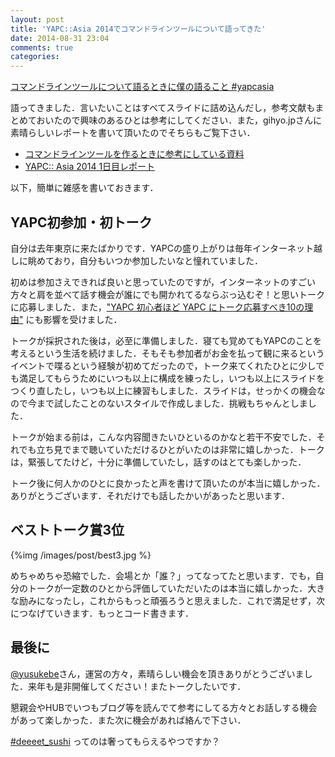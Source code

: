 ```yaml
---
layout: post
title: 'YAPC::Asia 2014でコマンドラインツールについて語ってきた'
date: 2014-08-31 23:04
comments: true
categories: 
---
```


<script async class="speakerdeck-embed" data-id="be2e75b011500132bed77eaf0ae1314a" data-ratio="1.77777777777778" src="http://speakerdeck.com/assets/embed.js"></script>

[コマンドラインツールについて語るときに僕の語ること #yapcasia](https://speakerdeck.com/tcnksm/komandorainturunituiteyu-rutokinipu-falseyu-rukoto-number-yapcasia)

語ってきました．言いたいことはすべてスライドに詰め込んだし，参考文献もまとめておいたので興味のあるひとは参考にしてください．また，gihyo.jpさんに素晴らしいレポートを書いて頂いたのでそちらもご覧下さい．

- [コマンドラインツールを作るときに参考にしている資料](http://deeeet.com/writing/2014/08/27/cli-reference/)
- [YAPC:: Asia 2014 1日目レポート](http://gihyo.jp/news/report/01/yapcasia2014/0001?page=4)

以下，簡単に雑感を書いておきます．

## YAPC初参加・初トーク

自分は去年東京に来たばかりです．YAPCの盛り上がりは毎年インターネット越しに眺めており，自分もいつか参加したいなと憧れていました．

初めは参加さえできれば良いと思っていたのですが，インターネットのすごい方々と肩を並べて話す機会が誰にでも開かれてるならぶっ込むぞ！と思いトークに応募しました．また，["YAPC 初心者ほど YAPC にトーク応募すべき10の理由"](http://lowreal.net/2014/06/17/1) にも影響を受けました．

トークが採択された後は，必至に準備しました．寝ても覚めてもYAPCのことを考えるという生活を続けました．そもそも参加者がお金を払って観に来るというイベントで喋るという経験が初めてだったので，トーク来てくれたひとに少しでも満足してもらうためにいつも以上に構成を練ったし，いつも以上にスライドをつくり直したし，いつも以上に練習もしました．スライドは，せっかくの機会なので今まで試したことのないスタイルで作成しました．挑戦もちゃんとしました．

トークが始まる前は，こんな内容聞きたいひといるのかなと若干不安でした．それでも立ち見でまで聴いていただけるひとがいたのは非常に嬉しかった．トークは，緊張してたけど，十分に準備していたし，話すのはとても楽しかった．

トーク後に何人かのひとに良かったと声を書けて頂いたのが本当に嬉しかった．ありがとうございます．それだけでも話したかいがあったと思います．

## ベストトーク賞3位

{%img /images/post/best3.jpg %}

めちゃめちゃ恐縮でした．会場とか「誰？」ってなってたと思います．でも，自分のトークが一定数のひとから評価していただいたのは本当に嬉しかった．大きな励みになったし，これからもっと頑張ろうと思えました．これで満足せず，次につなげていきます．もっとコード書きます．

## 最後に

[@yusukebe](https://twitter.com/yusukebe)さん，運営の方々，素晴らしい機会を頂きありがとうございました．来年も是非開催してください！またトークしたいです．

懇親会やHUBでいつもブログ等を読んでて参考にしてる方々とお話しする機会があって楽しかった．また次に機会があれば絡んで下さい．

[#deeeet_sushi](https://twitter.com/hashtag/deeeet_sushi?f=realtime&src=hash) ってのは奢ってもらえるやつですか？



